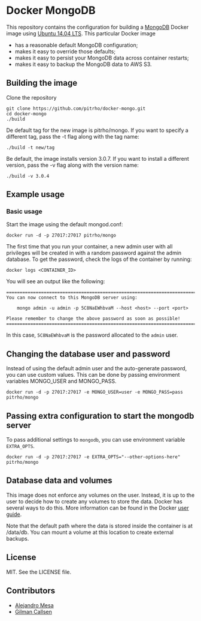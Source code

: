 # Docker MongoDB

This repository contains the configuration for building a
[MongoDB](http://docs.mongodb.org) Docker image using
[Ubuntu 14.04 LTS](http://releases.ubuntu.com/trusty/). This particular
Docker image

* has a reasonable default MongoDB configuration;
* makes it easy to override those defaults;
* makes it easy to persist your MongoDB data across container restarts;
* makes it easy to backup the MongoDB data to AWS S3.


## Building the image

Clone the repository

  	git clone https://github.com/pitrho/docker-mongo.git
  	cd docker-mongo
  	./build

De default tag for the new image is pitrho/mongo. If you want to specify a
different tag, pass the -t flag along with the tag name:

    ./build -t new/tag

Be default, the image installs version 3.0.7. If you want to install
a different version, pass the -v flag along with the version name:

    ./build -v 3.0.4


## Example usage

### Basic usage

Start the image using the default mongod.conf:

	docker run -d -p 27017:27017 pitrho/mongo


The first time that you run your container, a new admin user with all
privileges will be created in with a random password against the admin database.
To get the password, check the logs of the container by running:

    docker logs <CONTAINER_ID>

You will see an output like the following:

    ========================================================================
    You can now connect to this MongoDB server using:

        mongo admin -u admin -p 5C8NaEWhbvaM --host <host> --port <port>

    Please remember to change the above password as soon as possible!
    ========================================================================

In this case, `5C8NaEWhbvaM` is the password allocated to the `admin` user.

## Changing the database user and password

Instead of using the default admin user and the auto-generate password, you can
use custom values. This can be done by passing environment variables MONGO_USER
and MONGO_PASS.

  	docker run -d -p 27017:27017 -e MONGO_USER=user -e MONGO_PASS=pass pitrho/mongo

## Passing extra configuration to start the mongodb server

To pass additional settings to `mongodb`, you can use environment variable
`EXTRA_OPTS`.

  	docker run -d -p 27017:27017 -e EXTRA_OPTS="--other-options-here" pitrho/mongo


## Database data and volumes

This image does not enforce any volumes on the user. Instead, it is up to the
user to decide how to create any volumes to store the data. Docker has several
ways to do this. More information can be found in the Docker
[user guide](https://docs.docker.com/userguide/dockervolumes/).

Note that the default path where the data is stored inside the container is at
/data/db. You can mount a volume at this location to create external
backups.


## License

MIT. See the LICENSE file.


## Contributors

* [Alejandro Mesa](https://github.com/alejom99)
* [Gilman Callsen](https://github.com/callseng)
